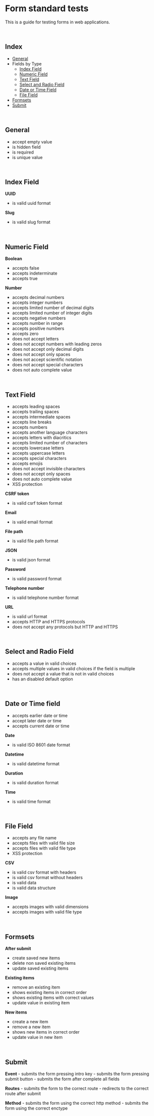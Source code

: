 # Form standard tests

This is a guide for testing forms in web applications.

<br />

<h2 id="index">Index</h2>

- [General](#general)
- Fields by Type
    - [Index Field](#index-field)
    - [Numeric Field](#numeric-field)
    - [Text Field](#text-field)
    - [Select and Radio Field](#select-and-radio-field)
    - [Date or Time Field](#date-or-time-field)
    - [File Field](#file-field)
- [Formsets](#formsets)
- [Submit](#submit)

<br />

<h2 id="general">General</h2>

- accept empty value
- is hidden field
- is required
- is unique value

<br />

<h2 id="index-field">Index Field</h2>

**UUID**
- is valid uuid format

**Slug**
- is valid slug format

<br />

<h2 id="numeric-field">Numeric Field</h2>

**Boolean**
- accepts false
- accepts indeterminate
- accepts true

**Number**
- accepts decimal numbers
- accepts integer numbers
- accepts limited number of decimal digits
- accepts limited number of integer digits
- accepts negative numbers
- accepts number in range
- accepts positive numbers
- accepts zero
- does not accept letters
- does not accept numbers with leading zeros
- does not accept only decimal digits
- does not accept only spaces
- does not accept scientific notation
- does not accept special characters
- does not auto complete value

<br />

<h2 id="text-field">Text Field</h2>

- accepts leading spaces
- accepts trailing spaces
- accepts intermediate spaces
- accepts line breaks
- accepts numbers
- accepts another language characters
- accepts letters with diacritics
- accepts limited number of characters
- accepts lowercase letters
- accepts uppercase letters
- accepts special characters
- accepts emojis
- does not accept invisible characters
- does not accept only spaces
- does not auto complete value
- XSS protection

**CSRF token**
- is valid csrf token format

**Email**
- is valid email format

**File path**
- is valid file path format

**JSON**
- is valid json format

**Password**
- is valid password format

**Telephone number**
- is valid telephone number format

**URL**
- is valid url format
- accepts HTTP and HTTPS protocols
- does not accept any protocols but HTTP and HTTPS

<br />

<h2 id="select-and-radio-field">Select and Radio Field</h2>

- accepts a value in valid choices
- accepts multiple values in valid choices if the field is multiple
- does not accept a value that is not in valid choices
- has an disabled default option

<br />

<h2 id="date-or-time-field">Date or Time field</h2>

- accepts earlier date or time
- accept later date or time
- accepts current date or time

**Date**
- is valid ISO 8601 date format

**Datetime**
- is valid datetime format

**Duration**
- is valid duration format

**Time**
- is valid time format

<br />

<h2 id="file-field">File Field</h2>

- accepts any file name
- accepts files with valid file size
- accepts files with valid file type
- XSS protection

**CSV**
- is valid csv format with headers
- is valid csv format without headers
- is valid data
- is valid data structure

**Image**
- accepts images with valid dimensions
- accepts images with valid file type

<br />

<h2 id="formsets">Formsets</h2>

**After submit**

- create saved new items
- delete non saved existing items
- update saved existing items

**Existing items**

- remove an existing item
- shows existing items in correct order
- shows existing items with correct values
- update value in existing item

**New items**

- create a new item
- remove a new item
- shows new items in correct order
- update value in new item

<br />

<h2 id="submit">Submit</h2>

**Event**
    - submits the form pressing intro key
    - submits the form pressing submit button
    - submits the form after complete all fields

**Routes**
    - submits the form to the correct route
    - redirects to the correct route after submit

**Method**
    - submits the form using the correct http method
    - submits the form using the correct enctype
